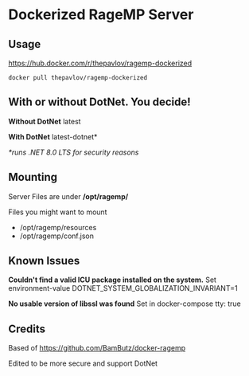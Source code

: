 # Dockerized RageMP Server
## Usage
https://hub.docker.com/r/thepavlov/ragemp-dockerized

```
docker pull thepavlov/ragemp-dockerized
```
## With or without DotNet. You decide!
**Without DotNet** latest

**With DotNet** latest-dotnet*

_*runs .NET 8.0 LTS for security reasons_

## Mounting
Server Files are under **/opt/ragemp/**

Files you might want to mount
- /opt/ragemp/resources
- /opt/ragemp/conf.json

## Known Issues
**Couldn't find a valid ICU package installed on the system.**
Set environment-value DOTNET_SYSTEM_GLOBALIZATION_INVARIANT=1

**No usable version of libssl was found**
Set in docker-compose tty: true

## Credits
Based of https://github.com/BamButz/docker-ragemp

Edited to be more secure and support DotNet
